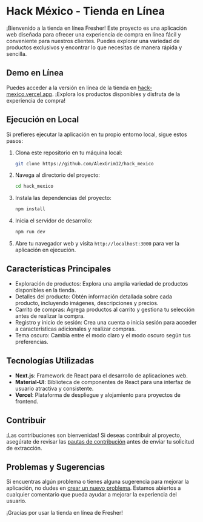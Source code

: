 # Hack México - Tienda en Línea

¡Bienvenido a la tienda en línea Fresher! Este proyecto es una aplicación web diseñada para ofrecer una experiencia de compra en línea fácil y conveniente para nuestros clientes. Puedes explorar una variedad de productos exclusivos y encontrar lo que necesitas de manera rápida y sencilla.

## Demo en Línea

Puedes acceder a la versión en línea de la tienda en [hack-mexico.vercel.app](https://hack-mexico.vercel.app/landingpage). ¡Explora los productos disponibles y disfruta de la experiencia de compra!

## Ejecución en Local

Si prefieres ejecutar la aplicación en tu propio entorno local, sigue estos pasos:

1. Clona este repositorio en tu máquina local:

   ```bash
   git clone https://github.com/AlexGrim12/hack_mexico
   ```

2. Navega al directorio del proyecto:

   ```bash
   cd hack_mexico
   ```

3. Instala las dependencias del proyecto:

   ```bash
   npm install
   ```

4. Inicia el servidor de desarrollo:

   ```bash
   npm run dev
   ```

5. Abre tu navegador web y visita `http://localhost:3000` para ver la aplicación en ejecución.

## Características Principales

- Exploración de productos: Explora una amplia variedad de productos disponibles en la tienda.
- Detalles del producto: Obtén información detallada sobre cada producto, incluyendo imágenes, descripciones y precios.
- Carrito de compras: Agrega productos al carrito y gestiona tu selección antes de realizar la compra.
- Registro y inicio de sesión: Crea una cuenta o inicia sesión para acceder a características adicionales y realizar compras.
- Tema oscuro: Cambia entre el modo claro y el modo oscuro según tus preferencias.

## Tecnologías Utilizadas

- **Next.js**: Framework de React para el desarrollo de aplicaciones web.
- **Material-UI**: Biblioteca de componentes de React para una interfaz de usuario atractiva y consistente.
- **Vercel**: Plataforma de despliegue y alojamiento para proyectos de frontend.

## Contribuir

¡Las contribuciones son bienvenidas! Si deseas contribuir al proyecto, asegúrate de revisar las [pautas de contribución](CONTRIBUTING.md) antes de enviar tu solicitud de extracción.

## Problemas y Sugerencias

Si encuentras algún problema o tienes alguna sugerencia para mejorar la aplicación, no dudes en [crear un nuevo problema](https://github.com/AlexGrim12/hack_mexico/issues). Estamos abiertos a cualquier comentario que pueda ayudar a mejorar la experiencia del usuario.

¡Gracias por usar la tienda en línea de Fresher!
